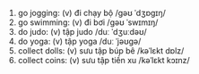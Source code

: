 1. go jogging: (v) đi chạy bộ /ɡəʊ ˈdʒɒɡɪŋ/
2. go swimming: (v) đi bơi /ɡəʊ ˈswɪmɪŋ/
3. do judo: (v) tập judo /duː ˈdʒuːdəʊ/
4. do yoga: (v) tập yoga /duː ˈjəʊɡə/
5. collect dolls: (v) sưu tập búp bê /kəˈlɛkt dɒlz/
6. collect coins: (v) sưu tập tiền xu /kəˈlɛkt kɔɪnz/